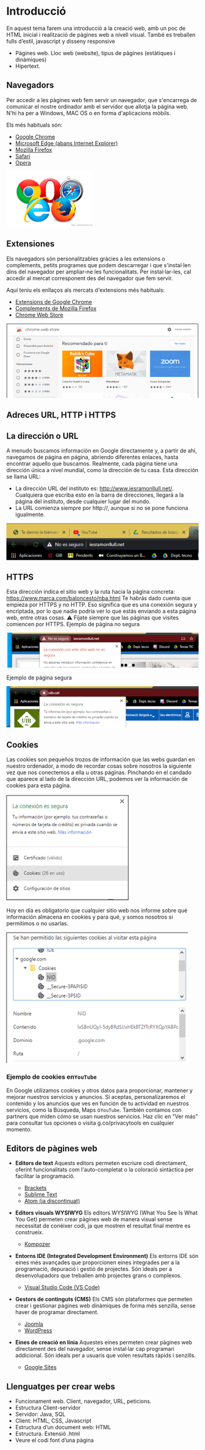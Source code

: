 # Introducció

En aquest tema farem una introducció a la creació web, amb un poc de HTML inicial i realització de pàgines web a nivell visual. També es treballen  fulls d’estil, javascript y disseny responsive

- Pàgines web. Lloc web (website), tipus de pàgines (estàtiques i dinàmiques)
- Hipertext.

## Navegadors

Per accedir a les pàgines web fem servir un navegador, que s'encarrega de comunicar el nostre ordinador amb el servidor que allotja la pàgina web. N'hi ha per a Windows, MAC OS o en forma d'aplicacions mòbils.

Els més habituals són:

- [Google Chrome](https://www.google.com/intl/ca/chrome/)
- [Microsoft Edge (abans Internet Explorer)](https://www.microsoft.com/ca-es/edge)
- [Mozilla Firefox](https://www.mozilla.org/ca/firefox/)
- [Safari](https://www.apple.com/safari/)
- [Opera](https://www.opera.com/ca)

![imagen](img/2022-12-14-09-14-05.png)

## Extensiones

Els navegadors són personalitzables gràcies a les extensions o complements, petits programes que podem descarregar i que s'instal·len dins del navegador per ampliar-ne les funcionalitats. Per instal·lar-les, cal accedir al mercat corresponent des del navegador que fem servir.

Aquí teniu els enllaços als mercats d'extensions més habituals:

- [Extensions de Google Chrome](https://chrome.google.com/webstore/category/extensions)
- [Complements de Mozilla Firefox](https://addons.mozilla.org/ca/firefox/)
- [Chrome Web Store](https://chrome.google.com/webstore)

![imagen](img/2022-12-14-09-13-56.png)

## Adreces URL, HTTP i HTTPS

## La dirección o URL

A menudo buscamos información en Google directamente y, a partir de ahí, navegamos de página en página, abriendo diferentes enlaces, hasta encontrar aquello que buscamos.
Realmente, cada página tiene una dirección única a nivel mundial, como la dirección de tu casa. Esta dirección se llama URL:

- La dirección URL del instituto es: http://www.iesramonllull.net/. Cualquiera que escriba esto en la barra de direcciones, llegará a la página del instituto, desde cualquier lugar del mundo.
- La URL comienza siempre por http://, aunque si no se pone funciona igualmente.

![imagen](img/2022-12-14-09-15-40.png)

## HTTPS

Esta dirección indica el sitio web y la ruta hacia la página concreta: https://www.marca.com/baloncesto/nba.html
Te habrás dado cuenta que empieza por HTTPS y no HTTP. Eso significa que es una conexión segura y encriptada, por lo que nadie podría ver lo que estás enviando a esta página web, entre otras cosas.
⚠️ Fíjate siempre que las páginas que visites comiencen por HTTPS.
Ejemplo de página no segura

![imagen](img/2022-12-14-09-15-54.png)

Ejemplo de página segura

![imagen](img/2022-12-14-09-16-04.png)

## Cookies

Las cookies son pequeños trozos de información que las webs guardan en nuestro ordenador, a modo de recordar cosas sobre nosotros la siguiente vez que nos conectemos a ella u otras páginas. Pinchando en el candado que aparece al lado de la dirección URL, podemos ver la información de cookies para esta página.

![imagen](img/2022-12-14-09-12-10.png)

Hoy en día es obligatorio que cualquier sitio web nos informe sobre qué información almacena en cookies y para qué, y somos nosotros si permitimos o no usarlas.

![imagen](img/2022-12-14-09-12-28.png)

### Ejemplo de cookies en``YouTube``

En Google utilizamos cookies y otros datos para proporcionar, mantener y mejorar nuestros servicios y anuncios. Si aceptas, personalizaremos el contenido y los anuncios que ves en función de tu actividad en nuestros servicios, como la Búsqueda, Maps o``YouTube``. También contamos con partners que miden cómo se usan nuestros servicios. Haz clic en "Ver más" para consultar tus opciones o visita g.co/privacytools en cualquier momento.

## Editors de pàgines web

- **Editors de text**
  Aquests editors permeten escriure codi directament, oferint funcionalitats com l'auto-completat o la coloració sintàctica per facilitar la programació.
  - [Brackets](http://brackets.io/)
  - [Sublime Text](https://www.sublimetext.com/)
  - [Atom (ja discontinuat)](https://atom.io/)

- **Editors visuals WYSIWYG**
  Els editors WYSIWYG (What You See Is What You Get) permeten crear pàgines web de manera visual sense necessitat de conèixer codi, ja que mostren el resultat final mentre es construeix.
  - [Kompozer](https://kompozer.net/)

- **Entorns IDE (Integrated Development Environment)**
  Els entorns IDE són eines més avançades que proporcionen eines integrades per a la programació, depuració i gestió de projectes. Són ideals per a desenvolupadors que treballen amb projectes grans o complexos.
  - [Visual Studio Code (VS Code)](https://code.visualstudio.com/)

- **Gestors de continguts (CMS)**
  Els CMS són plataformes que permeten crear i gestionar pàgines web dinàmiques de forma més senzilla, sense haver de programar directament.
  - [Joomla](https://www.joomla.org/)
  - [WordPress](https://wordpress.org/)

- **Eines de creació en línia**
  Aquestes eines permeten crear pàgines web directament des del navegador, sense instal·lar cap programari addicional. Són ideals per a usuaris que volen resultats ràpids i senzills.
  - [Google Sites](https://sites.google.com/)

## Llenguatges per crear webs

- Funcionament web. Client, navegador, URL, peticions.
- Estructura Client-servidor
- Servidor: Java, SQL
- Client: HTML, CSS, Javascript
- Estructura d’un document web: HTML
- Estructura. Extensió .html
- Veure el codi font d’una pàgina

